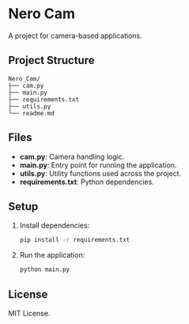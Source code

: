 # Nero Cam

A project for camera-based applications.

## Project Structure

```
Nero_Cam/
├── cam.py
├── main.py
├── requirements.txt
├── utils.py
└── readme.md
```

## Files

- **cam.py**: Camera handling logic.
- **main.py**: Entry point for running the application.
- **utils.py**: Utility functions used across the project.
- **requirements.txt**: Python dependencies.

## Setup

1. Install dependencies:
    ```bash
    pip install -r requirements.txt
    ```

2. Run the application:
    ```bash
    python main.py
    ```

## License

MIT License.